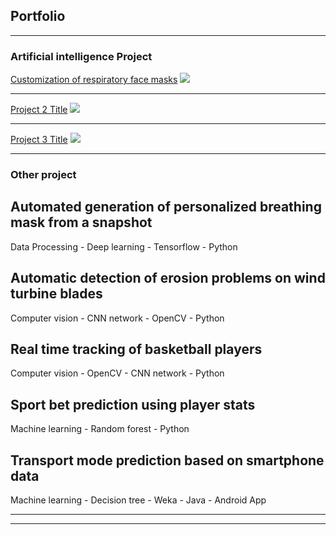 ## Portfolio

---

### Artificial intelligence Project 

[Customization of respiratory face masks](/sample_page)
<img src="images/dummy_thumbnail.jpg?raw=true"/>

---
[Project 2 Title](/pdf/sample_presentation.pdf)
<img src="images/dummy_thumbnail.jpg?raw=true"/>

---
[Project 3 Title](http://example.com/)
<img src="images/dummy_thumbnail.jpg?raw=true"/>

---

### Other project

## Automated generation of personalized breathing mask from a snapshot      
Data Processing - Deep learning - Tensorflow - Python

## Automatic detection of erosion problems on wind turbine blades      
Computer vision - CNN network - OpenCV - Python

## Real time tracking of basketball players    
Computer vision - OpenCV - CNN network - Python

## Sport bet prediction using player stats    
Machine learning - Random forest - Python

## Transport mode prediction based on smartphone data   
Machine learning - Decision tree - Weka - Java - Android App

---




---
<p style="font-size:11px">
<!-- Remove above link if you don't want to attibute -->
